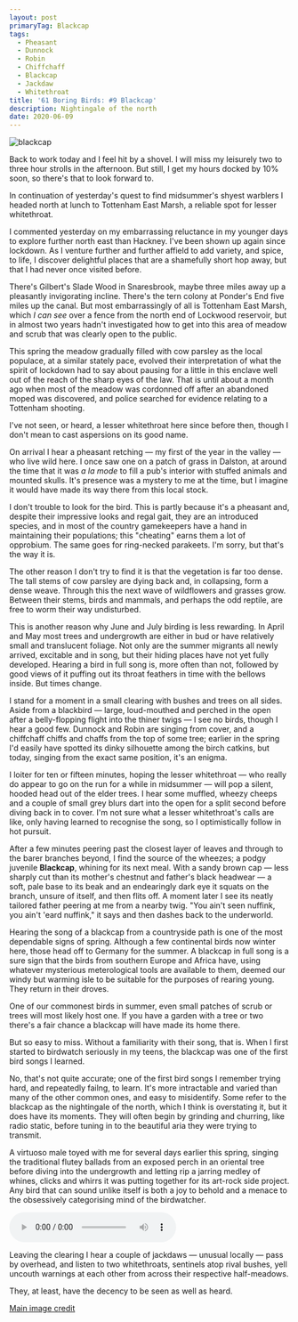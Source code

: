 ```yaml
---
layout: post
primaryTag: Blackcap
tags:
  - Pheasant
  - Dunnock
  - Robin
  - Chiffchaff
  - Blackcap
  - Jackdaw
  - Whitethroat
title: '61 Boring Birds: #9 Blackcap'
description: Nightingale of the north
date: 2020-06-09
---
```

![blackcap](/assets/img/blackcap.jpg)

Back to work today and I feel hit by a shovel. I will miss my leisurely two to three hour strolls in the afternoon. But still, I get my hours docked by 10% soon, so there's that to look forward to.

In continuation of yesterday's quest to find midsummer's shyest warblers I headed north at lunch to Tottenham East Marsh, a reliable spot for lesser whitethroat.

I commented yesterday on my embarrassing reluctance in my younger days to explore further north east than Hackney. I've been shown up again since lockdown. As I venture further and further affield to add variety, and spice, to life, I discover delightful places that are a shamefully short hop away, but that I had never once visited before.

There's Gilbert's Slade Wood in Snaresbrook, maybe three miles away up a pleasantly invigorating incline. There's the tern colony at Ponder's End five miles up the canal. But most embarrassingly of all is Tottenham East Marsh, which _I can see_ over a fence from the north end of Lockwood reservoir, but in almost two years hadn't investigated how to get into this area of meadow and scrub that was clearly open to the public.

This spring the meadow gradually filled with cow parsley as the local populace, at a similar stately pace, evolved their interpretation of what the spirit of lockdown had to say about pausing for a little in this enclave well out of the reach of the sharp eyes of the law. That is until about a month ago when most of the meadow was cordonned off after an abandoned moped was discovered, and police searched for evidence relating to a Tottenham shooting.

I've not seen, or heard, a lesser whitethroat here since before then, though I don't mean to cast aspersions on its good name.

On arrival I hear a pheasant retching &mdash; my first of the year in the valley &mdash; who live wild here. I once saw one on a patch of grass in Dalston, at around the time that it was _a la mode_ to fill a pub's interior with stuffed animals and mounted skulls. It's presence was a mystery to me at the time, but I imagine it would have made its way there from this local stock.

I don't trouble to look for the bird. This is partly because it's a pheasant and, despite their impressive looks and regal gait, they are an introduced species, and in most of the country gamekeepers have a hand in maintaining their populations; this "cheating" earns them a lot of opprobium. The same goes for ring-necked parakeets. I'm sorry, but that's the way it is.

The other reason I don't try to find it is that the vegetation is far too dense. The tall stems of cow parsley are dying back and, in collapsing, form a dense weave. Through this the next wave of wildflowers and grasses grow. Between their stems, birds and mammals, and perhaps the odd reptile, are free to worm their way undisturbed.

This is another reason why June and July birding is less rewarding. In April and May most trees and undergrowth are either in bud or have relatively small and translucent foliage. Not only are the summer migrants all newly arrived, excitable and in song, but their hiding places have not yet fully developed. Hearing a bird in full song is, more often than not, followed by good views of it puffing out its throat feathers in time with the bellows inside. But times change.

I stand for a moment in a small clearing with bushes and trees on all sides. Aside from a blackbird &mdash; large, loud-mouthed and perched in the open after a belly-flopping flight into the thiner twigs &mdash; I see no birds, though I hear a good few. Dunnock and Robin are singing from cover, and a chiffchaff chiffs and chaffs from the top of some tree; earlier in the spring I'd easily have spotted its dinky silhouette among the birch catkins, but today, singing from the exact same position, it's an enigma. 

I loiter for ten or fifteen minutes, hoping the lesser whitethroat &mdash; who really do appear to go on the run for a while in midsummer &mdash; will pop a silent, hooded head out of the elder trees. I hear some muffled, wheezy cheeps and a couple of small grey blurs dart into the open for a split second before diving back in to cover. I'm not sure what a lesser whitethroat's calls are like, only having learned to recognise the song, so I optimistically follow in hot pursuit.

After a few minutes peering past the closest layer of leaves and through to the barer branches beyond, I find the source of the wheezes; a podgy juvenile **Blackcap**, whining for its next meal. With a sandy brown cap &mdash; less sharply cut than its mother's chestnut and father's black headwear &mdash; a soft, pale base to its beak and an endearingly dark eye it squats on the branch, unsure of itself, and then flits off. A moment later I see its neatly tailored father peering at me from a nearby twig. "You ain't seen nuffink, you ain't 'eard nuffink," it says and then dashes back to the underworld. 

Hearing the song of a blackcap from a countryside path is one of the most dependable signs of spring. Although a few continental birds now winter here, those head off to Germany for the summer. A blackcap in full song is a sure sign that the birds from southern Europe and Africa have, using whatever mysterious meterological tools are available to them, deemed our windy but warming isle to be suitable for the purposes of rearing young. They return in their droves.

One of our commonest birds in summer, even small patches of scrub or trees will most likely host one. If you have a garden with a tree or two there's a fair chance a blackcap will have made its home there.

But so easy to miss. Without a familiarity with their song, that is. When I first started to birdwatch seriously in my teens, the blackcap was one of the first bird songs I learned.

No, that's not quite accurate; one of the first bird songs I remember trying hard, and repeatedly failng, to learn. It's more intractable and varied than many of the other common ones, and easy to misidentify. Some refer to the blackcap as the nightingale of the north, which I think is overstating it, but it does have its moments. They will often begin by grinding and churring, like radio static, before tuning in to the beautiful aria they were trying to transmit. 

A virtuoso male toyed with me for several days earlier this spring, singing the traditional flutey ballads from an exposed perch in an oriental tree before diving into the undergrowth and letting rip a jarring medley of whines, clicks and whirrs it was putting together for its art-rock side project. Any bird that can sound unlike itself is both a joy to behold and a menace to the obsessively categorising mind of the birdwatcher.

<audio controls>
  <source src="/assets/blackcap-virtuoso.mp3" type="audio/mpeg">
</audio>

Leaving the clearing I hear a couple of jackdaws &mdash; unusual locally &mdash; pass by overhead, and listen to two whitethroats, sentinels atop rival bushes, yell uncouth warnings at each other from across their respective half-meadows.

They, at least, have the decency to be seen as well as heard.

[Main image credit](https://commons.wikimedia.org/wiki/File:Blackcap_Lodz(Poland)(js)01.jpg)
